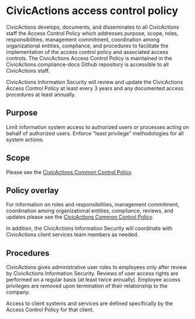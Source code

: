 # CivicActions access control policy

CivicActions develops, documents, and disseminates to all CivicActions staff the Access
Control Policy which addresses purpose, scope, roles, responsibilities, management
commitment, coordination among organizational entities, compliance, and procedures to
facilitate the implementation of the access control policy and associated access controls.
The CivicActions Access Control Policy is maintained in the CivicActions compliance-docs
Github repository is accessible to all CivicActions staff.

CivicActions Information Security will review and update the CivicActions Access Control
Policy at least every 3 years and any documented access procedures at least annually.

## Purpose

Limit information system access to authorized users or processes acting on behalf of
authorized users. Enforce "least privilege" methodologies for all system actions.

## Scope

Please see the [CivicActions Common Control Policy](CivicActions-Common-Control-Policy.md).

## Policy overlay

For information on roles and responsibilities, management commitment, coordination among
organizational entities, compliance, reviews, and updates please see the
[CivicActions Common Control Policy](CivicActions-Common-Control-Policy.md).

In addition, the CivicActions Information Security will coordinate with CivicActions
client services team members as needed.

## Procedures

CivicActions gives administrative user roles to employees only after review by
CivicActions Information Security. Reviews of user access rights are performed on a
regular basis (at least twice annually). Employee access privileges are removed upon
termination of their relationship to the company.

Access to client systems and services are defined specifically by the Access Control
Policy for that client.
